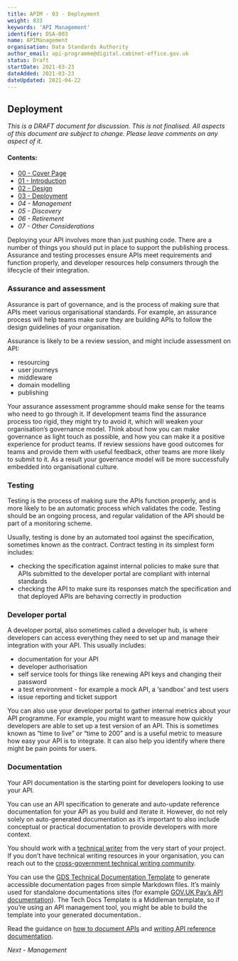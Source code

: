 ```yaml
---
title: APIM - 03 - Deployment
weight: 833
keywords: 'API Management'
identifier: DSA-003
name: APIManagement
organisation: Data Standards Authority
author_email: api-programme@digital.cabinet-office.gov.uk
status: Draft
startDate: 2021-03-23
dateAdded: 2021-03-23
dateUpdated: 2021-04-22
---
```


## Deployment


_This is a DRAFT document for discussion. This is not finalised. All aspects of this document are subject to change. Please leave comments on any aspect of it._

#### Contents:
- [00 - Cover Page](index.html)
- [01 - Introduction](APIM-Introduction.html)
- [02 - Design](APIM-Design.html)
- [03 - Deployment](APIM-Deployment.html)
- *04 - Management*
- *05 - Discovery*
- *06 - Retirement*
- *07 - Other Considerations*

Deploying your API involves more than just pushing code. There are a number of things you should put in place to support the publishing process. Assurance and testing processes ensure APIs meet requirements and function properly, and developer resources help consumers through the lifecycle of their integration.

### Assurance and assessment

Assurance is part of governance, and is the process of making sure that APIs meet various organisational standards. For example, an assurance process will help teams make sure they are building APIs to follow the design guidelines of your organisation.

Assurance is likely to be a review session, and might include assessment on API:

* resourcing
* user journeys
* middleware
* domain modelling
* publishing

Your assurance assessment programme should make sense for the teams who need to go through it. If development teams find the assurance process too rigid, they might try to avoid it, which will weaken your organisation’s governance model. Think about how you can make governance as light touch as possible, and how you can make it a positive experience for product teams. If review sessions have good outcomes for teams and provide them with useful feedback, other teams are more likely to submit to it. As a result your governance model will be more successfully embedded into organisational culture.

### Testing

Testing is the process of making sure the APIs function properly, and is more likely to be an automatic process which validates the code. Testing should be an ongoing process, and regular validation of the API should be part of a monitoring scheme.

Usually, testing is done by an automated tool against the specification, sometimes known as the contract. Contract testing in its simplest form includes:

* checking the specification against internal policies to make sure that APIs submitted to the developer portal are compliant with internal standards
* checking the API to make sure its responses match the specification and that deployed APIs are behaving correctly in production

### Developer portal

A developer portal, also sometimes called a developer hub, is where developers can access everything they need to set up and manage their integration with your API. This usually includes:

* documentation for your API
* developer authorisation
* self service tools for things like renewing API keys and changing their password
* a test environment - for example a mock API, a ‘sandbox’ and test users
* issue reporting and ticket support

You can also use your developer portal to gather internal metrics about your API programme. For example, you might want to measure how quickly developers are able to set up a test version of an API. This is sometimes known as “time to live” or “time to 200” and is a useful metric to measure how easy your API is to integrate. It can also help you identify where there might be pain points for users.

### Documentation

Your API documentation is the starting point for developers looking to use your API.

You can use an API specification to generate and auto-update reference documentation for your API as you build and iterate it. However, do not rely solely on auto-generated documentation as it’s important to also include conceptual or practical documentation to provide developers with more context.

You should work with a [technical writer](https://www.gov.uk/guidance/technical-writer) from the very start of your project. If you don’t have technical writing resources in your organisation, you can reach out to the [cross-government technical writing community](https://www.gov.uk/service-manual/communities/technical-writing-community).

You can use the [GDS Technical Documentation Template](https://tdt-documentation.london.cloudapps.digital/#technical-documentation-template) to generate accessible documentation pages from simple Markdown files. It’s mainly used for standalone documentations sites (for example [GOV.UK Pay’s API documentation](https://docs.payments.service.gov.uk/#gov-uk-pay-technical-documentation)). The Tech Docs Template is a Middleman template, so if you’re using an API management tool, you might be able to build the template into your generated documentation..

Read the guidance on [how to document APIs](https://www.gov.uk/guidance/how-to-document-apis) and [writing API reference documentation](https://www.gov.uk/guidance/writing-api-reference-documentation).



*Next - Management*
